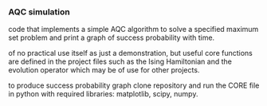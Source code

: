 ### AQC simulation

code that implements a simple AQC algorithm to solve a specified maximum set problem and print a graph of success probability with time. 

of no practical use itself as just a demonstration, but useful core functions are defined in the project files such as the Ising Hamiltonian and the evolution operator which may be of use for other projects.

to produce success probability graph clone repository and run the CORE file in python with required libraries: matplotlib, scipy, numpy. 


